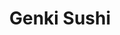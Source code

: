 ---
layout: place
title: "Genki Sushi"
permalink: /hawaii/waipahu/genki-sushi.html
stateAbbr: HI
stateName: Hawaii
cityName: Waipahu
seo:
  name: "Genki Sushi"
  type: Restaurant
  links: null
description: "Genki Sushi serves delicious sushi in Waipahu, Hawaii. Try fresh Japanese dishes for a great dining experience. "
place_id: ChIJqYdUNoFmAHwRLq8zXvnWNsY
photos:
  - name: >-
      places/ChIJqYdUNoFmAHwRLq8zXvnWNsY/photos/AeeoHcKKv8UXSz3sIaWFhqzvOlVMU3FoHfdvDapoEjAMkWaBzsuwhpwAr2XvAt8qtgDMhHPsRWNzh7wFSlSok44Ed_OLIOcKKyky0ACMsrtHOKH2xM68-M6RBmsqavgUl1ifCYkiBiAhhZ75QQSBWyBKcq067tHMdZonNA2zIs8V9vqqbkM2kHijhrYlwQCquU1WSLAcrkcrTUZaAw0Obw4-jZ63oz0a_PgOTYT6-2FGbIOTs6K5eKLldvn3HVDaiBm1X_rMQT34SF9eB-5baQu2ijdZ7nque_i-Uiv4QSjMlj2MZP0sZobj6NGU7jWNohfPPuPRq8kUTnIA6TtHuv0usWnjQHC1MkHUk-941DxtuCj14xLWX4Hh2rikczHKn05opTgZVxJ1yFGD0QsSLL3Q5mLIsblN9mLNOIn-T86Xh_gOBQ
    widthPx: 2048
    heightPx: 1152
    authorAttributions:
      - displayName: Keola Stone
        uri: https://maps.google.com/maps/contrib/116252087362279102899
        photoUri: >-
          https://lh3.googleusercontent.com/a/ACg8ocKh4k4TNwO3FXMAghd8DIxyOiIHYwbpBYn7gnYrHrZqwJgTfsIF=s100-p-k-no-mo
    flagContentUri: >-
      https://www.google.com/local/imagery/report/?cb_client=maps_api_places.places_api&image_key=!1e10!2sCIHM0ogKEICAgICkkoj_Zw&hl=en-US
    googleMapsUri: >-
      https://www.google.com/maps/place//data=!3m4!1e2!3m2!1sCIHM0ogKEICAgICkkoj_Zw!2e10!4m2!3m1!1s0x7c006681365487a9:0xc636d6f95e33af2e
  - name: >-
      places/ChIJqYdUNoFmAHwRLq8zXvnWNsY/photos/AeeoHcI7q7u3IFd66rAYVmnoI7YNtI8gXJX1qoh8KKCVY_tQ0x9YQL2ClDFu6NGf02de7PigdIEkUCUr-Uzf_137myDFcfpQVQ3zLzq2VablQ_aUasWX4-idA3OmQxQnRt_CHk4qtdG8PAa_JFAn2qfbzYXiIv-zfs3CXXH6N_Hlac1yAaxTrhtPy-p-cV3SRo4pTnql0bDMCZOgcJEH5N3a4ltYxato2rm4qaZrJt21axfHlMcvgfBjS6U60fHX1LDQwQc1CIeD0_4nExPadoQyh9FJMPKT6CN31BpKVAwfm7enAJeep5alnb4SwHvfrjSVviYAFZSleR2ImWLlVo0Bsz0QLMk0Ze2Fci8MTpIqU-m8nSDmo6v9WDW_XEgy1DZkTfswF-UYAGxXTrkl0qI_FRMdT2TNDJ4hCBTf2ESuBl3vnA
    widthPx: 4032
    heightPx: 3024
    authorAttributions:
      - displayName: Evelyn S
        uri: https://maps.google.com/maps/contrib/109840722026907278877
        photoUri: >-
          https://lh3.googleusercontent.com/a-/ALV-UjVNKYiy648rjvNJsytSKwTf2nJGWLMqGd3ZIdTijmM5-C_zP6tvjw=s100-p-k-no-mo
    flagContentUri: >-
      https://www.google.com/local/imagery/report/?cb_client=maps_api_places.places_api&image_key=!1e10!2sCIHM0ogKEICAgID9pcSuYw&hl=en-US
    googleMapsUri: >-
      https://www.google.com/maps/place//data=!3m4!1e2!3m2!1sCIHM0ogKEICAgID9pcSuYw!2e10!4m2!3m1!1s0x7c006681365487a9:0xc636d6f95e33af2e
  - name: >-
      places/ChIJqYdUNoFmAHwRLq8zXvnWNsY/photos/AeeoHcJiyE2yvhTXYJWUWZH6TnW25UCjN27tQrZwXdpmZDHb41Z5GZoPM6NK9NlbE6i2pHfdhQuIqRhveYiiF_PTMKGFR0TPcduugeCfqUSF8-JzFp4sz68mle55HYfyEnKEHvtMKbucrE3ncwIV3lfJ0Hnwzlm3WEjbYdjAMqv3-C2y2GtPUf5C8iQClu1zYUb5g6bsSGqLBgTBkRHpO9DLKGqtt3LuGvdiJEW4jiIOOuJ2jV_ej320BYVoc9BNeEhkQtWAe7a88-Oka02dEmqmNzhVK0wYe6GMAKwi07nLASg-99szPk-45JFTu4orIKqZPnXrs1j-xccUyEZPOOJV16JM_H91xGswcPAHRGeYFt022HFJGakoBUVtZM9T3qI9VsU9CfDVflc1EnXNw1zQoJmMf03J3VuaDgwnfIw
    widthPx: 1080
    heightPx: 1920
    authorAttributions:
      - displayName: David Spencer
        uri: https://maps.google.com/maps/contrib/102148967062271736911
        photoUri: >-
          https://lh3.googleusercontent.com/a-/ALV-UjWbdLHtTQ4HRFGumhUfW3z-2z6lhNeduKLJZY7ARwl_VdDZjyHT=s100-p-k-no-mo
    flagContentUri: >-
      https://www.google.com/local/imagery/report/?cb_client=maps_api_places.places_api&image_key=!1e10!2sCIHM0ogKEICAgIC99bkn&hl=en-US
    googleMapsUri: >-
      https://www.google.com/maps/place//data=!3m4!1e2!3m2!1sCIHM0ogKEICAgIC99bkn!2e10!4m2!3m1!1s0x7c006681365487a9:0xc636d6f95e33af2e
  - name: >-
      places/ChIJqYdUNoFmAHwRLq8zXvnWNsY/photos/AeeoHcJ6fycTbZ-jPtim5SZO9ZliGT7ClMrBqhq9fFcyUTf_2qzPss3DAepr1PLQ8mjJyxh_klxDLGR7GSOyuiphwgxgkziGdbSC5Un6A3IpY8SbjX-fyUd5EWfli7nmHdrZIqNwsTzJ-kgarlcbJcaFagomN6coWYdbCFtQGI4CCN8Xbo_LHQDFgtq3jk1NAwKjQijeWze9kz6_4FwdRTHranxVF9LMgX_dIRrGv6b-gP4ymXILT4MRJGncMmEdxwdlImhUkyRTMgm4LqqjHsPSul1kQdvnvmsogVpRzfd406ERmhJt0GV_LkvdUdtAKRsa8bNx28mBF3vphjdEmweFqaA_yjglRg887iN3yIUS3zDyCComEYY-snsa7gavR_0x9POOKwNgWElbQEQTb-UeenP7YPl-caDhnfLhTVSPPKZaa5Je
    widthPx: 4000
    heightPx: 3000
    authorAttributions:
      - displayName: TDC
        uri: https://maps.google.com/maps/contrib/118118613246917392510
        photoUri: >-
          https://lh3.googleusercontent.com/a/ACg8ocL1bRKPvXudR66CrJYcEfaEEWD7l8p0lFh8mZz5KmNPJSasLg=s100-p-k-no-mo
    flagContentUri: >-
      https://www.google.com/local/imagery/report/?cb_client=maps_api_places.places_api&image_key=!1e10!2sCIHM0ogKEICAgIDJ7sW2lwE&hl=en-US
    googleMapsUri: >-
      https://www.google.com/maps/place//data=!3m4!1e2!3m2!1sCIHM0ogKEICAgIDJ7sW2lwE!2e10!4m2!3m1!1s0x7c006681365487a9:0xc636d6f95e33af2e
  - name: >-
      places/ChIJqYdUNoFmAHwRLq8zXvnWNsY/photos/AeeoHcJH083FMe21ngpTktTpT3e49MEVWhzIFYv_WoovxwCh8FBFPf1eaC49f27-N0D_5iubFe64d_N1kNezVyzK4RwQmQJyiI2t09qLHDvfuwn4vuBfYtTpC4NQ-WHwQJuyip6pk19kbzDYZzwBzEbpCyOc3Xbj--QUZW5BX4TGYgL1kLd2E05xynT73sXCd9domEX41lMrr1wuZrhBcwbZT00_aPNARGlXjU8aWnuewshTjp29iUJy8s7iHpc8nyE5LL4a5Z34CN0Qr1Mw8MvcBw2JEeUiBSr8eJcSt1SGrw_aq2icmX_kEh5xOndOdBiqDD89uhdYB-SY3xVm8QhemQ31v6aycF-UVoVCVUg236eUV2UTSmalnJ2LuzZw5dN5GlGYUH9x0UGdQaZx03V8dVwAKks3mDBQZZtbi29He8lI--4
    widthPx: 3000
    heightPx: 4000
    authorAttributions:
      - displayName: David Spencer
        uri: https://maps.google.com/maps/contrib/102148967062271736911
        photoUri: >-
          https://lh3.googleusercontent.com/a-/ALV-UjWbdLHtTQ4HRFGumhUfW3z-2z6lhNeduKLJZY7ARwl_VdDZjyHT=s100-p-k-no-mo
    flagContentUri: >-
      https://www.google.com/local/imagery/report/?cb_client=maps_api_places.places_api&image_key=!1e10!2sCIHM0ogKEICAgICnsaHihgE&hl=en-US
    googleMapsUri: >-
      https://www.google.com/maps/place//data=!3m4!1e2!3m2!1sCIHM0ogKEICAgICnsaHihgE!2e10!4m2!3m1!1s0x7c006681365487a9:0xc636d6f95e33af2e
  - name: >-
      places/ChIJqYdUNoFmAHwRLq8zXvnWNsY/photos/AeeoHcLLBKeOV0zHEBKRetqGjil8UI5Oxc1nXvBjsr08HwNNdzr15ifMu7q0L44OqzSOki5-Io127_4Fpqo6pAPMmBU0rJo02Tbkf8B7QtOnZ1y4Kzqh1J4Qh1GZ5i_DghE3t-uGx9lc2kog5GJxWE03UVK-DNCWiDBj_juF5DmzS4Qx3QUQ5c6U80aj99T61LxhwaoWmVCabOvFtRb5HCNb8izZWpZW3gxWPO_ZlamFO-m7-punTug3XKpa_llFno2t8OFTNHRawJWwMLbX-zydByIhqqeKTSD49oZzSnWbR7DgOMsqEWlJsvmEoeuEJeIx2l1WL2PmWX0aavxYqAAmDYh3p-x43Bp-XTtqTVMN8ErDTNso0wsBV-j_36QbdEYFTkr3BasYbdw50eSHppIllOapIIIMxr8Y8JKQFawwFYA
    widthPx: 3000
    heightPx: 4000
    authorAttributions:
      - displayName: David Spencer
        uri: https://maps.google.com/maps/contrib/102148967062271736911
        photoUri: >-
          https://lh3.googleusercontent.com/a-/ALV-UjWbdLHtTQ4HRFGumhUfW3z-2z6lhNeduKLJZY7ARwl_VdDZjyHT=s100-p-k-no-mo
    flagContentUri: >-
      https://www.google.com/local/imagery/report/?cb_client=maps_api_places.places_api&image_key=!1e10!2sCIHM0ogKEICAgIC99bXyIQ&hl=en-US
    googleMapsUri: >-
      https://www.google.com/maps/place//data=!3m4!1e2!3m2!1sCIHM0ogKEICAgIC99bXyIQ!2e10!4m2!3m1!1s0x7c006681365487a9:0xc636d6f95e33af2e
  - name: >-
      places/ChIJqYdUNoFmAHwRLq8zXvnWNsY/photos/AeeoHcJ7Yew9BA99GgGPbfYOxwh3XUh-VSKK78JoZBbCFMEzJ_vnwr9EhXSmVJ5OFoeZ2inWSNw1ZrYYox881j1PynD1v8QjqzM4mtWZoe7wepDogGXsqQ7PlGTKTXpELQ2YIVk3hWbR2igkzEeKlAztkdFo_tLpMCBq8Zq9-NYi3o7lH346H6YHqcuOt1Tz-G7Sise8uOrRIFZnPbnN_Zv8ek_HnS5eSiHmXJA4XSeYjIRW9iSC-LUX2cBXj53cL3cuMkb4Ni_Uk5NA3kQg_1E__JUwoaQ6q2j7Sx6ncnjkLOpGWoxHoHwZzDNWmIKka3RPVQXeXx4EFWBX5lCrdknLcbiTOJO2og7qjIXIUS0y3QaNgXvWCWZZuE4tlENoY3AUkukzuDqBizBgrrYHccMpytTOraGzSmg5Aza_bjyUIJ0s_ESq
    widthPx: 4032
    heightPx: 3024
    authorAttributions:
      - displayName: nathan oshiro-chin
        uri: https://maps.google.com/maps/contrib/114725439667811463424
        photoUri: >-
          https://lh3.googleusercontent.com/a-/ALV-UjWDkJ7Sj7qv5Zam2xlkI1-ALfXCbl626kWMaCSvVULI1ChrvvE=s100-p-k-no-mo
    flagContentUri: >-
      https://www.google.com/local/imagery/report/?cb_client=maps_api_places.places_api&image_key=!1e10!2sCIHM0ogKEICAgIC1pNaLpAE&hl=en-US
    googleMapsUri: >-
      https://www.google.com/maps/place//data=!3m4!1e2!3m2!1sCIHM0ogKEICAgIC1pNaLpAE!2e10!4m2!3m1!1s0x7c006681365487a9:0xc636d6f95e33af2e
  - name: >-
      places/ChIJqYdUNoFmAHwRLq8zXvnWNsY/photos/AeeoHcK5jVa3tiXx0MV-Z8EagwgU5FEaA7pBk-oqr-lPCo-5YaicF5MNiIwVTKh1w7kdx13Nz6RRHNDWBPU9XKQtRQ5lHQ0wjkvHe0zOBk71YV6nTJl4zaC8wYDYcgHWLplhCuyg0o6fzAOzuFRBDLZzHRd53gKxcjIoT9QbTSHHl_aiBpompinwxIOEpfVXG8yRX7s6jUQylqjFI3AHH1DT-3QmvKz5e5kSraKcP-Od97nQdhiTPmMlgfsQCRAE_-084KBkmcsYoAlwT-ysP3oKWd-0SUsjE9M4ySkZnfkhcktRWTRdOjNuMiVAM_CbzvfwkA6OH4Y6bQ_6t1UigNLn9-s7z7S0chjH4VpYgN2ZVMJerzGQp2UDrtGRJ00U2WYV60tUBB_6Hm8yMJ1qlHBA_p106ecYuaH4hLzOkS2yGDfXQA
    widthPx: 3024
    heightPx: 4032
    authorAttributions:
      - displayName: Natalya Hawaii Realtor
        uri: https://maps.google.com/maps/contrib/104877258378902542742
        photoUri: >-
          https://lh3.googleusercontent.com/a-/ALV-UjUomUnxuLs-Z3OXwAgNxEBqoYK8GfYVcqAXQbro3p0m5tyoE3pX=s100-p-k-no-mo
    flagContentUri: >-
      https://www.google.com/local/imagery/report/?cb_client=maps_api_places.places_api&image_key=!1e10!2sCIHM0ogKEICAgMDA3v_oXQ&hl=en-US
    googleMapsUri: >-
      https://www.google.com/maps/place//data=!3m4!1e2!3m2!1sCIHM0ogKEICAgMDA3v_oXQ!2e10!4m2!3m1!1s0x7c006681365487a9:0xc636d6f95e33af2e
  - name: >-
      places/ChIJqYdUNoFmAHwRLq8zXvnWNsY/photos/AeeoHcJBBPqER28C7l8bpX-ECiXtXhX3gNH0pkPEFil1kLeDfCxzEueR3Odw1cvxvKFny5btiyakdbzcR9Dkpcya2O9Y4d8VKLg32ujy5PViwR8Qo6APjnffi-TlWShjabC7tG5fyaN-59X0CyII0vBnbF6UXRVWV59gQbxr3YSdewgQnIGsKSUtZ4piJgKL99Ep69MJxBBWrYIp8xfrsLx6Nlk8TcAXogmdsgP8mgGu_n74mi4uXL1jUmFJbM33y2cCEIu39pCUlTMZlpZEwpq0UMGse2Mzjd9C_mkYPLxUGO6tLkfmyFqNTkUCrZi77zOIy871gUglmQ8zbmHas1Tmn_NnXyEu-B67SBQZ9UweVuQ32gVV8SxTV7ct3wR47We7WY6ePjENfZyyaQtdcENPQVBJdP44d9AAc5kxpUvMTpWYXQ
    widthPx: 3000
    heightPx: 4000
    authorAttributions:
      - displayName: David Spencer
        uri: https://maps.google.com/maps/contrib/102148967062271736911
        photoUri: >-
          https://lh3.googleusercontent.com/a-/ALV-UjWbdLHtTQ4HRFGumhUfW3z-2z6lhNeduKLJZY7ARwl_VdDZjyHT=s100-p-k-no-mo
    flagContentUri: >-
      https://www.google.com/local/imagery/report/?cb_client=maps_api_places.places_api&image_key=!1e10!2sCIHM0ogKEICAgIC99bWmMA&hl=en-US
    googleMapsUri: >-
      https://www.google.com/maps/place//data=!3m4!1e2!3m2!1sCIHM0ogKEICAgIC99bWmMA!2e10!4m2!3m1!1s0x7c006681365487a9:0xc636d6f95e33af2e
  - name: >-
      places/ChIJqYdUNoFmAHwRLq8zXvnWNsY/photos/AeeoHcJa_D3nVRcERbW4cRJ9Z07UVw9qMQZ9d71QhhJKTWy6xm1IcSZOuP6BEFMAyIbM73hJFys4cqn45JWqWZLDwL5wFGMpvnKkR0WPlq7KjGbhgQzz4yYf6EB9_pzuAVOe0FGCBbXpjZKTopPa-UIKQxt-O6O7Y4YDl9aD5-cCImr5owHSwu0ckjRe1ErKOACCwF8ilQLQcmn5AHMTReRFf8iqLfGCax_7DqtQP0QvYoxzP69Ge86WNoa_zlZxor1FrOwh9Zv6pqMK8HdEqKU23UJWwLYVEoC5o6S5WFTDcgrCOzYLXHMHlJ_5_Gi6Wv-_l5AEAkYjSWAwS588vPmWeB5LMqLbxMRhPMfV9aKd_OKTdBr-ZcVnUpUI4fEtuycy9FyBM6j6cvN729Udl0cUsylt--wfEU9F8WjZVKnZY2SEnQ
    widthPx: 4000
    heightPx: 3000
    authorAttributions:
      - displayName: Ronald Hodge
        uri: https://maps.google.com/maps/contrib/103206399931805700077
        photoUri: >-
          https://lh3.googleusercontent.com/a-/ALV-UjXIjumvnrFtwhymYqEtXeinNkrRHA4li8vTEhTj8seyI1SNbyAO=s100-p-k-no-mo
    flagContentUri: >-
      https://www.google.com/local/imagery/report/?cb_client=maps_api_places.places_api&image_key=!1e10!2sCIHM0ogKEICAgICXo-WQSg&hl=en-US
    googleMapsUri: >-
      https://www.google.com/maps/place//data=!3m4!1e2!3m2!1sCIHM0ogKEICAgICXo-WQSg!2e10!4m2!3m1!1s0x7c006681365487a9:0xc636d6f95e33af2e
address: 94-799 Lumiaina St SP.201 BLDG.2 SP12, Waipahu, HI 96797, USA
street: 94-799 Lumiaina St SP.201 BLDG.2 SP12
city: Waipahu
state: HI
zip: '96797'
country: USA
neighborhood: null
latitude: '21.400568'
longitude: '-158.008859'
accessibility_options:
  wheelchairAccessibleParking: true
  wheelchairAccessibleEntrance: true
  wheelchairAccessibleRestroom: true
  wheelchairAccessibleSeating: true
business_status: OPERATIONAL
name: Genki Sushi
google_maps_links:
  directionsUri: >-
    https://www.google.com/maps/dir//''/data=!4m7!4m6!1m1!4e2!1m2!1m1!1s0x7c006681365487a9:0xc636d6f95e33af2e!3e0
  placeUri: https://maps.google.com/?cid=14282839634767753006
  writeAReviewUri: >-
    https://www.google.com/maps/place//data=!4m3!3m2!1s0x7c006681365487a9:0xc636d6f95e33af2e!12e1
  reviewsUri: >-
    https://www.google.com/maps/place//data=!4m4!3m3!1s0x7c006681365487a9:0xc636d6f95e33af2e!9m1!1b1
  photosUri: >-
    https://www.google.com/maps/place//data=!4m3!3m2!1s0x7c006681365487a9:0xc636d6f95e33af2e!10e5
primary_type: Sushi Restaurant
opening_hours:
  regular: null
  current: null
secondary_opening_hours:
  regular:
    weekdayDescriptions: null
    type: null
  current:
    weekdayDescriptions: null
    type: null
phone: null
price_level: null
price_range: null
rating: null
rating_count: 0
website: null
reviews: null
parking_options: null
payment_options: null
allow_dogs: null
curbside_pickup: null
delivery: null
dine_in: null
good_for_children: null
good_for_groups: null
good_for_sports: null
live_music: null
menu_for_children: null
outdoor_seating: null
reservable: null
restroom: null
serves_beer: null
serves_breakfast: null
serves_brunch: null
serves_cocktails: null
serves_coffee: null
serves_dinner: null
serves_dessert: null
serves_lunch: null
serves_vegetarian_food: null
serves_wine: null
takeout: null
summary: null

---
